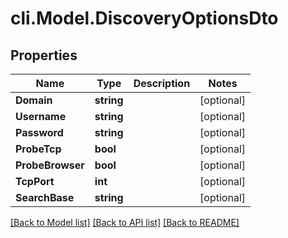 # cli.Model.DiscoveryOptionsDto

## Properties

Name | Type | Description | Notes
------------ | ------------- | ------------- | -------------
**Domain** | **string** |  | [optional] 
**Username** | **string** |  | [optional] 
**Password** | **string** |  | [optional] 
**ProbeTcp** | **bool** |  | [optional] 
**ProbeBrowser** | **bool** |  | [optional] 
**TcpPort** | **int** |  | [optional] 
**SearchBase** | **string** |  | [optional] 

[[Back to Model list]](../README.md#documentation-for-models) [[Back to API list]](../README.md#documentation-for-api-endpoints) [[Back to README]](../README.md)

